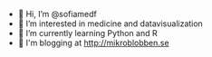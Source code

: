 - 👋 Hi, I’m @sofiamedf
- 👀 I’m interested in medicine and datavisualization
- 🌱 I’m currently learning Python and R
- 🦠 I'm blogging at http://mikroblobben.se

<!---
sofiamedf/sofiamedf is a ✨ special ✨ repository because its `README.md` (this file) appears on your GitHub profile.
You can click the Preview link to take a look at your changes.
--->
